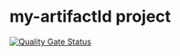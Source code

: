 # my-artifactId project

[![Quality Gate Status](https://sonarcloud.io/api/project_badges/measure?project=p1nkun1c0rns_sonarcloud-test&metric=alert_status)](https://sonarcloud.io/dashboard?id=p1nkun1c0rns_sonarcloud-test)
